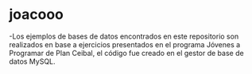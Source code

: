 # joacooo
-Los ejemplos de bases de datos encontrados en este repositorio son realizados en base a ejercicios presentados en el programa Jóvenes a Programar de Plan Ceibal,
el código fue creado en el gestor de base de datos MySQL.
